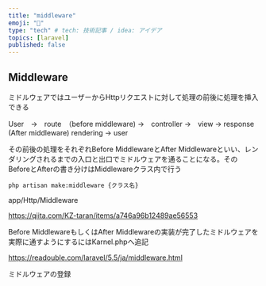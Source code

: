 ```yaml
---
title: "middleware"
emoji: "🌊"
type: "tech" # tech: 技術記事 / idea: アイデア
topics: [laravel]
published: false
---
```

## Middleware
ミドルウェアではユーザーからHttpリクエストに対して処理の前後に処理を挿入できる

User　→　route　（before middleware) →　controller →　view → response (After middleware) rendering → user

その前後の処理をそれぞれBefore MiddlewareとAfter Middlewareといい、レンダリングされるまでの入口と出口でミドルウェアを通ることになる。そのBeforeとAfterの書き分けはMiddlewareクラス内で行う

```
php artisan make:middleware {クラス名}
```
app/Http/Middleware

https://qiita.com/KZ-taran/items/a746a96b12489ae56553


Before MiddlewareもしくはAfter Middlewareの実装が完了したミドルウェアを実際に通すようにするにはKarnel.phpへ追記

https://readouble.com/laravel/5.5/ja/middleware.html

ミドルウェアの登録